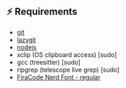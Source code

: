 ## ⚡️ Requirements

- [git](https://www.theodinproject.com/lessons/foundations-setting-up-git#step-12-install-git)
- [lazygit](https://github.com/jesseduffield/lazygit?tab=readme-ov-file#installation)
- [nodejs](https://www.theodinproject.com/lessons/foundations-installing-node-js#installing-nvm)
- xclip (OS clipboard access) [sudo]
- gcc (treesitter) [sudo]
- ripgrep (telescope live grep) [sudo]
- [FiraCode Nerd Font - regular](https://github.com/ryanoasis/nerd-fonts/releases/download/v3.3.0/FiraCode.zip)
